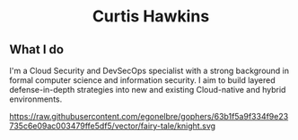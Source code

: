 <h1 align="center">Curtis Hawkins</h1>
<h2>What I do</h2>
I'm a Cloud Security and DevSecOps specialist with a strong background in formal computer science and information security. I aim to build layered defense-in-depth strategies into new and existing Cloud-native and hybrid environments.

<img>https://raw.githubusercontent.com/egonelbre/gophers/63b1f5a9f334f9e23735c6e09ac003479ffe5df5/vector/fairy-tale/knight.svg</img>
